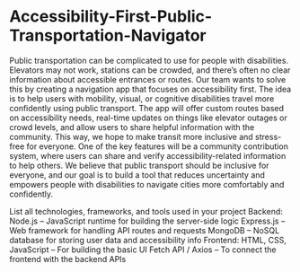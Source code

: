# Accessibility-First-Public-Transportation-Navigator
Public transportation can be complicated to use for people with disabilities. Elevators may not
work, stations can be crowded, and there’s often no clear information about accessible
entrances or routes. Our team wants to solve this by creating a navigation app that focuses on
accessibility first. The idea is to help users with mobility, visual, or cognitive disabilities travel
more confidently using public transport. The app will offer custom routes based on accessibility
needs, real-time updates on things like elevator outages or crowd levels, and allow users to
share helpful information with the community. This way, we hope to make transit more
inclusive and stress-free for everyone. One of the key features will be a community contribution
system, where users can share and verify accessibility-related information to help others. We
believe that public transport should be inclusive for everyone, and our goal is to build a tool
that reduces uncertainty and empowers people with disabilities to navigate cities more
comfortably and confidently.

List all technologies, frameworks, and tools used in your project
Backend:
Node.js – JavaScript runtime for building the server-side logic
Express.js – Web framework for handling API routes and requests
MongoDB – NoSQL database for storing user data and accessibility info
Frontend:
HTML, CSS, JavaScript – For building the basic UI
Fetch API / Axios – To connect the frontend with the backend APIs

